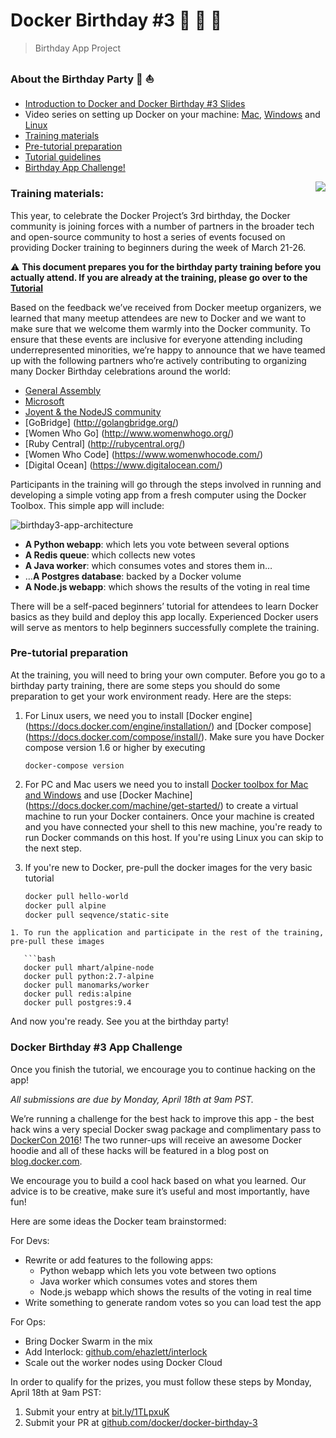 # Docker Birthday #3 :tada: :birthday: :tada:

> Birthday App Project

### About the Birthday Party :whale2: :boat:
- [Introduction to Docker and Docker Birthday #3 Slides](https://docs.google.com/a/docker.com/presentation/d/1MKQ8KTxeuSYPHp7LjuOy9k8FgzAApH9i-6A1micJa1A/edit?usp=drive_web)
- Video series on setting up Docker on your machine: [Mac](https://www.youtube.com/watch?v=lNkVxDSRo7M), [Windows](https://youtu.be/S7NVloq0EBc) and [Linux](https://www.youtube.com/watch?v=V9AKvZZCWLc)
- [Training materials](#training-materials)
- [Pre-tutorial preparation](#pre-tutorial-preparation)
- [Tutorial guidelines](./tutorial.md)
- [Birthday App Challenge!](#challenge)

<a href="https://www.docker.com/docker-birthday"><img align="right" src="https://www.docker.com/sites/default/files/illustration-com-container-party.png"></a>



### Training materials:


This year, to celebrate the Docker Project’s 3rd birthday, the Docker community is joining forces with a number of partners in the broader tech and open-source community to host a series of events focused on providing Docker training to beginners during the week of March 21-26.

:warning: **This document prepares you for the birthday party training before you actually attend. If you are already at the training, please go over to the [Tutorial](https://github.com/docker/docker-birthday-3/blob/master/tutorial.md)**

Based on the feedback we’ve received from Docker meetup organizers, we learned that many meetup attendees are new to Docker and we want to make sure that we welcome them warmly into the Docker community. To ensure that these events are inclusive for everyone attending including underrepresented minorities, we’re happy to announce that we have teamed up with the following partners who’re actively contributing to organizing many Docker Birthday celebrations around the world:

- [General Assembly](https://generalassemb.ly/)
- [Microsoft](https://www.microsoft.com/en-us/)
- [Joyent & the NodeJS community](https://www.joyent.com/developers/node)
- [GoBridge] (http://golangbridge.org/)
- [Women Who Go] (http://www.womenwhogo.org/)
- [Ruby Central] (http://rubycentral.org/)
- [Women Who Code] (https://www.womenwhocode.com/)
- [Digital Ocean] (https://www.digitalocean.com/)

Participants in the training will go through the steps involved in running and developing a simple voting app from a fresh computer using the Docker Toolbox. This simple app will include:

![birthday3-app-architecture](./tutorial-images/bd3-architecture.png)

- **A Python webapp**: which lets you vote between several options
- **A Redis queue**: which collects new votes
- **A Java worker**: which consumes votes and stores them in…
- …**A Postgres database**: backed by a Docker volume
- **A Node.js webapp**: which shows the results of the voting in real time

There will be a self-paced beginners’ tutorial for attendees to learn Docker basics as they build and deploy this app locally. Experienced Docker users will serve as mentors to help beginners successfully complete the training.

### Pre-tutorial preparation
At the training, you will need to bring your own computer. Before you go to a birthday party training, there are some steps you should do some preparation to get your work environment ready. Here are the steps:

1. For Linux users, we need you to install [Docker engine] (https://docs.docker.com/engine/installation/) and [Docker compose] (https://docs.docker.com/compose/install/). Make sure you have Docker compose version 1.6 or higher by executing 

   ```docker-compose version```

1. For PC and Mac users we need you to install [Docker toolbox for Mac and Windows](https://www.docker.com/products/docker-toolbox) and use [Docker Machine] (https://docs.docker.com/machine/get-started/) to create a virtual machine to run your Docker containers. Once your machine is created and you have connected your shell to this new machine, you're ready to run Docker commands on this host.  If you're using Linux you can skip to the next step.
1. If you're new to Docker, pre-pull the docker images for the very basic tutorial

   ```bash
   docker pull hello-world
   docker pull alpine
   docker pull seqvence/static-site
```
1. To run the application and participate in the rest of the training, pre-pull these images

   ```bash
   docker pull mhart/alpine-node
   docker pull python:2.7-alpine
   docker pull manomarks/worker
   docker pull redis:alpine
   docker pull postgres:9.4
   ```
And now you're ready. See you at the birthday party!<a name="challenge"></a>


### Docker Birthday #3 App Challenge

Once you finish the tutorial, we encourage you to continue hacking on the app!

*All submissions are due by Monday, April 18th at 9am PST.*

We’re running a challenge for the best hack to improve this app - the best hack wins a very special Docker swag package and complimentary pass to [DockerCon 2016](http://2016.dockercon.com/)! The two runner-ups will receive an awesome Docker hoodie and all of these hacks will be featured in a blog post on [blog.docker.com](https://blog.docker.com/).

We encourage you to build a cool hack based on what you learned. Our advice is to be creative, make sure it’s useful and most importantly, have fun!

Here are some ideas the Docker team brainstormed:

For Devs:
* Rewrite or add features to the following apps:
  * Python webapp which lets you vote between two options
  * Java worker which consumes votes and stores them
  * Node.js webapp which shows the results of the voting in real time
* Write something to generate random votes so you can load test the app

For Ops:

* Bring Docker Swarm in the mix
* Add Interlock: [github.com/ehazlett/interlock](https://github.com/ehazlett/interlock)
* Scale out the worker nodes using Docker Cloud

In order to qualify for the prizes, you must follow these steps by Monday, April 18th at 9am PST:

1. Submit your entry at [bit.ly/1TLpxuK](https://docs.google.com/forms/d/1TKCYetzv8IZh09E9uT0bDL3JpS_ZHJw3duh9XUaAPhQ/viewform)
2. Submit your PR at [github.com/docker/docker-birthday-3](https://github.com/docker/docker-birthday-3)

